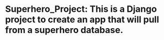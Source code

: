 # Superhero_Project: This is a Django project to create an app that will pull from a superhero database.
